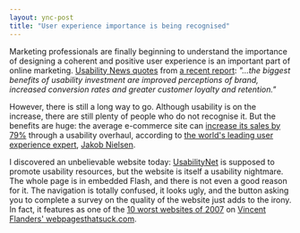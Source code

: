 ```yaml
---
layout: ync-post
title: "User experience importance is being recognised"
---
```


Marketing professionals are finally beginning to understand the importance of designing a coherent
and positive user experience is an important part of online marketing.
[Usability News quotes](http://www.usabilitynews.com/news/article4050.asp) from
[a recent
report](http://www.e-consultancy.com/publications/usability-and-user-experience-report-2007/):
*"...the biggest benefits of usability investment are improved perceptions of brand, increased
conversion rates and greater customer loyalty and retention."*

However, there is still a long way
to go. Although usability is on the increase, there are still plenty of people who do not recognise
it. But the benefits are huge: the average e-commerce site can
[increase its sales by 79%](http://www.useit.com/alertbox/20010819.html) through a usability
overhaul, according to
[the world's leading user experience expert](http://www.usabilitynews.com/news/article4059.asp),
[Jakob Nielsen](http://www.useit.com/).

I discovered an unbelievable website today:
[UsabilityNet](http://www.usabilitynet.org/) is supposed to promote usability resources, but the
website is itself a usability nightmare. The whole page is in embedded Flash, and there is not even
a good reason for it. The navigation is totally confused, it looks ugly, and the button asking you
to complete a survey on the quality of the website just adds to the irony. In fact, it features as
one of the
[10 worst websites of 2007](http://www.webpagesthatsuck.com/worst-web-sites-of-2007.html) on
[Vincent Flanders' webpagesthatsuck.com](http://www.webpagesthatsuck.com/).

